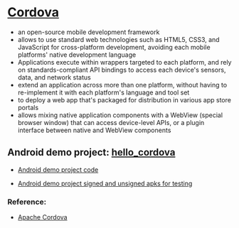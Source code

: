 
# [Cordova](http://cordova.apache.org)

+ an open-source mobile development framework
+ allows to use standard web technologies such as HTML5, CSS3, and JavaScript for cross-platform development, avoiding each mobile platforms' native development language
+ Applications execute within wrappers targeted to each platform, and rely on standards-compliant API bindings to access each device's sensors, data, and network status
+ extend an application across more than one platform, without having to re-implement it with each platform's language and tool set
+ to deploy a web app that's packaged for distribution in various app store portals
+ allows mixing native application components with a WebView (special browser window) that can access device-level APIs, or a plugin interface between native and WebView components

## Android demo project: [hello_cordova](hello_cordova/platforms/android)

+ [Android demo project code](hello_cordova/platforms/android)

+ [Android demo project signed and unsigned apks for testing](hello_cordova/platforms/android/build/outputs/apk)

### Reference:

+ [Apache Cordova](http://cordova.apache.org)